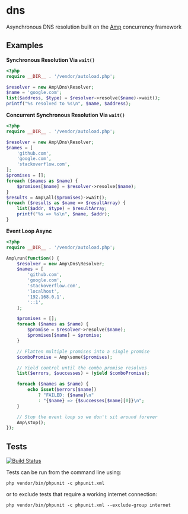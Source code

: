 dns
===

Asynchronous DNS resolution built on the [Amp](https://github.com/amphp/amp) concurrency framework


## Examples

**Synchronous Resolution Via `wait()`**

```php
<?php
require __DIR__ . '/vendor/autoload.php';

$resolver = new Amp\Dns\Resolver;
$name = 'google.com';
list($address, $type) = $resolver->resolve($name)->wait();
printf("%s resolved to %s\n", $name, $address);
```

**Concurrent Synchronous Resolution Via `wait()`**

```php
<?php
require __DIR__ . '/vendor/autoload.php';

$resolver = new Amp\Dns\Resolver;
$names = [
    'github.com',
    'google.com',
    'stackoverflow.com',
];
$promises = [];
foreach ($names as $name) {
    $promises[$name] = $resolver->resolve($name);
}
$results = Amp\all($promises)->wait();
foreach ($results as $name => $resultArray) {
    list($addr, $type) = $resultArray;
    printf("%s => %s\n", $name, $addr);
}
```


**Event Loop Async**

```php
<?php
require __DIR__ . '/vendor/autoload.php';

Amp\run(function() {
    $resolver = new Amp\Dns\Resolver;
    $names = [
        'github.com',
        'google.com',
        'stackoverflow.com',
        'localhost',
        '192.168.0.1',
        '::1',
    ];

    $promises = [];
    foreach ($names as $name) {
        $promise = $resolver->resolve($name);
        $promises[$name] = $promise;
    }

    // Flatten multiple promises into a single promise
    $comboPromise = Amp\some($promises);

    // Yield control until the combo promise resolves
    list($errors, $successes) = (yield $comboPromise);

    foreach ($names as $name) {
        echo isset($errors[$name])
            ? "FAILED: {$name}\n"
            : "{$name} => {$successes[$name][0]}\n";
    }

    // Stop the event loop so we don't sit around forever
    Amp\stop();
});
```

## Tests

[![Build Status](https://travis-ci.org/amphp/dns.svg?branch=master)](https://travis-ci.org/amphp/dns)

Tests can be run from the command line using:

`php vendor/bin/phpunit -c phpunit.xml`

or to exclude tests that require a working internet connection:

`php vendor/bin/phpunit -c phpunit.xml --exclude-group internet`
